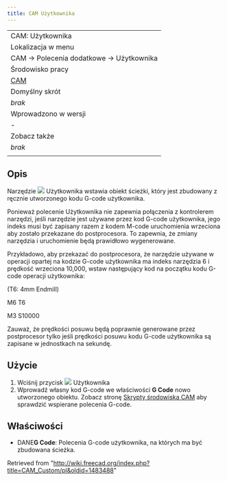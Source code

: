 ```yaml
---
title: CAM Użytkownika
---
```

|  |
| --- |
| CAM: Użytkownika |
| Lokalizacja w menu |
| CAM → Polecenia dodatkowe → Użytkownika |
| Środowisko pracy |
| [CAM](/CAM_Workbench/pl "CAM Workbench/pl") |
| Domyślny skrót |
| *brak* |
| Wprowadzono w wersji |
| - |
| Zobacz także |
| *brak* |
|  |

## Opis

Narzędzie ![](/images/CAM_Custom.svg) Użytkownika wstawia obiekt ścieżki, który jest zbudowany z ręcznie utworzonego kodu G-code użytkownika.

Ponieważ polecenie Użytkownika nie zapewnia połączenia z kontrolerem narzędzi, jeśli narzędzie jest używane przez kod G-code użytkownika, jego indeks musi być zapisany razem z kodem M-code uruchomienia wrzeciona aby zostało przekazane do postprocesora. To zapewnia, że zmiany narzędzia i uruchomienie będą prawidłowo wygenerowane.

Przykładowo, aby przekazać do postprocesora, że narzędzie używane w operacji opartej na kodzie G-code użytkownika ma indeks narzędzia 6 i prędkość wrzeciona 10,000, wstaw następujący kod na początku kodu G-code operacji użytkownika:

(T6: 4mm Endmill)

M6 T6

M3 S10000

Zauważ, że prędkości posuwu będą poprawnie generowane przez postprocesor tylko jeśli prędkości posuwu kodu G-code użytkownika są zapisane w jednostkach na sekundę.

## Użycie

1. Wciśnij przycisk ![](/images/CAM_Custom.svg) Użytkownika
2. Wprowadź własny kod G-code we właściwości **G Code** nowo utworzonego obiektu. Zobacz stronę [Skrypty środowiska CAM](/CAM_scripting/pl "CAM scripting/pl") aby sprawdzić wspierane polecenia G-code.

## Właściwości

* DANE**G Code**: Polecenia G-code użytkownika, na których ma być zbudowana ścieżka.

Retrieved from "<http://wiki.freecad.org/index.php?title=CAM_Custom/pl&oldid=1483488>"